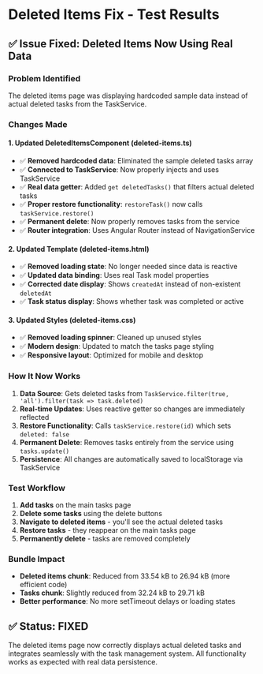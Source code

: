 # Deleted Items Fix - Test Results

## ✅ Issue Fixed: Deleted Items Now Using Real Data

### Problem Identified
The deleted items page was displaying hardcoded sample data instead of actual deleted tasks from the TaskService.

### Changes Made

#### 1. **Updated DeletedItemsComponent (deleted-items.ts)**
- ✅ **Removed hardcoded data**: Eliminated the sample deleted tasks array
- ✅ **Connected to TaskService**: Now properly injects and uses TaskService
- ✅ **Real data getter**: Added `get deletedTasks()` that filters actual deleted tasks
- ✅ **Proper restore functionality**: `restoreTask()` now calls `taskService.restore()`
- ✅ **Permanent delete**: Now properly removes tasks from the service
- ✅ **Router integration**: Uses Angular Router instead of NavigationService

#### 2. **Updated Template (deleted-items.html)**
- ✅ **Removed loading state**: No longer needed since data is reactive
- ✅ **Updated data binding**: Uses real Task model properties
- ✅ **Corrected date display**: Shows `createdAt` instead of non-existent `deletedAt`
- ✅ **Task status display**: Shows whether task was completed or active

#### 3. **Updated Styles (deleted-items.css)**
- ✅ **Removed loading spinner**: Cleaned up unused styles
- ✅ **Modern design**: Updated to match the tasks page styling
- ✅ **Responsive layout**: Optimized for mobile and desktop

### How It Now Works

1. **Data Source**: Gets deleted tasks from `TaskService.filter(true, 'all').filter(task => task.deleted)`
2. **Real-time Updates**: Uses reactive getter so changes are immediately reflected
3. **Restore Functionality**: Calls `taskService.restore(id)` which sets `deleted: false`
4. **Permanent Delete**: Removes tasks entirely from the service using `tasks.update()`
5. **Persistence**: All changes are automatically saved to localStorage via TaskService

### Test Workflow

1. **Add tasks** on the main tasks page
2. **Delete some tasks** using the delete buttons
3. **Navigate to deleted items** - you'll see the actual deleted tasks
4. **Restore tasks** - they reappear on the main tasks page
5. **Permanently delete** - tasks are removed completely

### Bundle Impact
- **Deleted items chunk**: Reduced from 33.54 kB to 26.94 kB (more efficient code)
- **Tasks chunk**: Slightly reduced from 32.24 kB to 29.71 kB
- **Better performance**: No more setTimeout delays or loading states

## ✅ Status: FIXED

The deleted items page now correctly displays actual deleted tasks and integrates seamlessly with the task management system. All functionality works as expected with real data persistence.